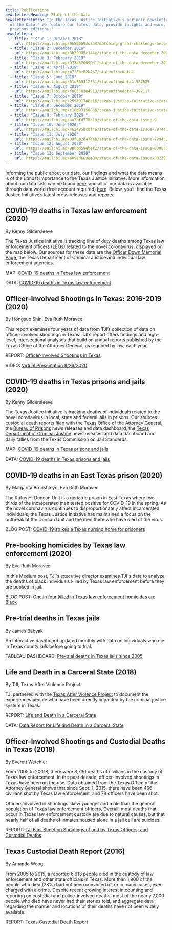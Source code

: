 ```yaml
---
title: Publications
newslettersHeading: State of the Data
newslettersIntro: "In the Texas Justice Initiative’s periodic newsletter, “State
  of the Data,” we feature our latest data, provide insights and more. Read
  previous editions:"
newsletters:
  - title: "Issue 1: October 2018"
    url: https://mailchi.mp/9b565593c7a4/matching-grant-challenge-help-us-soar-221081
  - title: "Issue 2: December 2018"
    url: https://mailchi.mp/8b29905c144e/state_of_the_data_december_2018
  - title: "Issue 3: February 2019"
    url: https://mailchi.mp/973d370699d1/state_of_the_data_december_2018-316421
  - title: "Issue 4: April 2019"
    url: https://mailchi.mp/b7f6bf62b4b7/stateofthedata4
  - title: "Issue 5: June 2019"
    url: https://mailchi.mp/01d503312561/stateofthedata4-382825
  - title: "Issue 6: August 2019"
    url: https://mailchi.mp/f085563e4913/stateofthedata4-397117
  - title: "Issue 7: October 2019"
    url: https://mailchi.mp/259f91748e16/texas-justice-initiative-state-of-the-data-issue-7
  - title: "Issue 8: December 2019"
    url: https://mailchi.mp/c10d931588b6/texas-justice-initiative-state-of-the-data-issue-480045
  - title: "Issue 9: February 2020 "
    url: https://mailchi.mp/aa3bfd778b19/state-of-the-data-issue-9
  - title: "Issue 10: June 2020 "
    url: https://mailchi.mp/462495dcbf46/state-of-the-data-issue-7974410
  - title: "Issue 11: July 2020"
    url: https://mailchi.mp/09f8a2d47eab/state-of-the-data-issue-7994326
  - title: "Issue 12: August 2020"
    url: https://mailchi.mp/880bd59ebef2/state-of-the-data-issue-8008530?fbclid=IwAR1r-K5jb93magAWzKWbEWipE-Ug_45J-mwnXzXu1l1rE-T7b0BYE7BYy9A
  - title: "Issue 13: September 2020"
    url: https://mailchi.mp/4091d689ee80/state-of-the-data-issue-8023918
---
```

Informing the public about our data, our findings and what the data means is of the utmost importance to the Texas Justice Initiative. More information about our data sets can be found [here](https://texasjusticeinitiative.org/about-the-data/), and all of our data is available through data.world (free account required) <a href="https://data.world/tji" target="_blank" rel="noopener noreferrer">here</a>. Below, you’ll find the Texas Justice Initiative’s latest press releases and reports.

## COVID-19 deaths in Texas law enforcement (2020)

By Kenny Gildersleeve

The Texas Justice Initiative is tracking line of duty deaths among Texas law enforcement officers (LEOs) related to the novel coronavirus, displayed on the map below. Our sources for these data are the [Officer Down Memorial Page](https://www.odmp.org/), the Texas Department of Criminal Justice and individual law enforcement agencies.

MAP: [COVID-19 deaths in Texas law enforcement](https://texasjusticeinitiative.org/publications/covid-law-enforcement-deaths) 

DATA: [COVID-19 deaths in Texas law enforcement](https://docs.google.com/spreadsheets/d/1mOS1wggvyRUOpI-u2VabmnQ1yJPPEgOc2zdZjWxbAwQ/edit#gid=2056294670)

## **Officer-Involved Shootings in Texas: 2016-2019** (2020)

By Hongsup Shin, Eva Ruth Moravec

This report examines four years of data from TJI’s collection of data on officer-involved shootings in Texas. TJI’s report offers findings and high-level, intersectional analyses that build on annual reports published by the Texas Office of the Attorney General, as required by law, each year.

REPORT: [Officer-Involved Shootings in Texas](https://texasjusticeinitiative.org/publications/officer-involved-shootings-in-texas)

VIDEO: [Virtual Presentation 8/26/2020](https://texasjusticeinitiative.org/publications/officer-involved-shootings-in-texas#virtual-report-presentation)

## COVID-19 deaths in Texas prisons and jails (2020)

By Kenny Gildersleeve

The Texas Justice Initiative is tracking deaths of individuals related to the novel coronavirus in local, state and federal jails in prisons. Our sources: custodial death reports filed with the Texas Office of the Attorney General, the [Bureau of Prisons](https://www.bop.gov/resources/press_releases.jsp) news releases and data dashboard, the [Texas Department of Criminal Justice](https://www.tdcj.texas.gov/covid-19/index2.html) news releases and data dashboard and daily tallies from the Texas Commission on Jail Standards.

MAP: [COVID-19 deaths in Texas prisons and jails](https://texasjusticeinitiative.org/publications/covid-deaths-in-texas)

DATA: [COVID-19 deaths in Texas prisons and jails](https://docs.google.com/spreadsheets/d/1mOS1wggvyRUOpI-u2VabmnQ1yJPPEgOc2zdZjWxbAwQ/edit)

## COVID-19 deaths in an East Texas prison (2020)

By Margarita Bronshteyn, Eva Ruth Moravec 

The Rufus H. Duncan Unit is a geriatric prison in East Texas where two-thirds of the incarcerated men tested positive for COVID-19 in the spring. As the novel coronavirus continues to disproportionately affect incarcerated individuals, the Texas Justice Initiative has maintained a focus on the outbreak at the Duncan Unit and the men there who have died of the virus. 

BLOG POST: [COVID-19 strikes a Texas nursing home for prisoners](https://medium.com/@eva.ruth/covid-19-strikes-texas-nursing-homes-for-prisoners-29bae7b6e1f7) 

## Pre-booking homicides by Texas law enforcement (2020)

By Eva Ruth Moravec 

In this Medium post, TJI's executive director  examines TJI's data to analyze the deaths of black individuals killed by Texas law enforcement before they are booked in jail.

BLOG POST: [One in four killed in Texas law enforcement homicides are Black](https://medium.com/@eva.ruth/one-in-four-killed-in-texas-law-enforcement-homicides-are-black-aade3ef8449a)

## Pre-trial deaths in Texas jails

By James Babyak

An interactive dashboard updated monthly with data on individuals who die in Texas county jails before going to trial. 

TABLEAU DASHBOARD: [Pre-trial deaths in Texas jails since 2005](https://texasjusticeinitiative.org/publications/pre-conviction-deaths-in-texas-jails/)

## Life and Death in a Carceral State (2018)

By TJI, Texas After Violence Project

TJI partnered with the <a href="https://texasafterviolence.org/" target="_blank" rel="noopener noreferrer">Texas After Violence Project</a> to document the experiences people who have been directly impacted by the criminal justice system in Texas. 

REPORT: [Life and Death in a Carceral State](https://texasafterviolence.org/wp-content/uploads/2018/02/TAVP_TJI_Booklet.pdf)

DATA: [Data Report for Life and Death in a Carceral State](https://texasjusticeinitiative.org/static/Data_For_TAVP_Video.pdf)

## Officer-Involved Shootings and Custodial Deaths in Texas (2018)

By Everett Wetchler

From 2005 to 20018, there were 8,730 deaths of civilians in the custody of Texas law enforcement. In the past decade, officer-involved shootings in Texas have been on the rise. Data obtained from the Texas Office of the Attorney General shows that since Sept. 1, 2015, there have been 466 civilians shot by Texas law enforcement, and 78 officers have been shot.

Officers involved in shootings skew younger and male than the general population of Texas law enforcement officers. Overall, most deaths that occur in Texas law enforcement custody are due to natural causes, but that nearly half of all deaths of inmates housed alone in a jail cell are suicides.

REPORT: [TJI Fact Sheet on Shootings of and by Texas Officers; and Custodial Deaths](https://texasjusticeinitiative.org/static/TJIFactSheet_ShootingsAndDeaths.pdf) 

## Texas Custodial Death Report (2016)

By Amanda Woog

From 2005 to 2015, a reported 6,913 people died in the custody of law enforcement and other state officials in Texas. More than 1,900 of the people who died (28%) had not been convicted of, or in many cases, even charged with a crime. Despite recent growing interest in counting and reporting on custodial and police-involved deaths, most of the nearly 7,000 people who died have never had their stories told, and aggregate data regarding the manner and locations of their deaths have not been widely available.

REPORT: [Texas Custodial Death Report](https://texasjusticeinitiative.org/static/2016TJIReport.pdf)